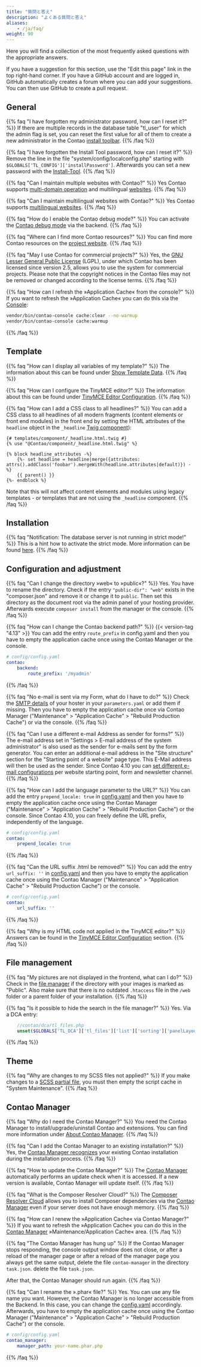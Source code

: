 ```yaml
---
title: "質問と答え"
description: "よくある質問と答え"
aliases:
    - /ja/faq/
weight: 90
---
```


Here you will find a collection of the most frequently asked questions with the appropriate answers.

If you have a suggestion for this section, use the "Edit this page" link in the top right-hand corner.
If you have a GitHub account and are logged in, GitHub automatically creates a forum where you can add your suggestions. 
You can then use GitHub to create a pull request.


## General

{{% faq "I have forgotten my administrator password, how can I reset it?" %}}
If there are multiple records in the database table "tl_user" for which the admin flag is set, you can reset the first 
value for all of them to create a new administrator in the Contao [install toolbar](/en/installation/contao-installtool/).
{{% /faq %}}

{{% faq "I have forgotten the Install Tool password, how can I reset it?" %}}
Remove the line in the file "system/config/localconfig.php" starting with `$GLOBALS['TL_CONFIG']['installPassword']`. 
Afterwards you can set a new password with the [Install-Tool](/en/installation/contao-installtool/).
{{% /faq %}}

{{% faq "Can I maintain multiple websites with Contao?" %}}
Yes Contao supports [multi-domain operation](/en/layout/site-structure/multi-domain-operation/) and 
multilingual [websites](/en/layout/site-structure/multilingual-websites/).
{{% /faq %}}

{{% faq "Can I maintain multilingual websites with Contao?" %}}
Yes Contao supports [multilingual websites](/en/layout/site-structure/multilingual-websites/).
{{% /faq %}}

{{% faq "How do I enable the Contao debug mode?" %}}
You can activate the [Contao debug mode](/en/system/debug-mode/) via the backend.
{{% /faq %}}

{{% faq "Where can I find more Contao resources?" %}}
You can find more Contao resources on the [project website](https://contao.org/en/network.html).
{{% /faq %}}

{{% faq "May I use Contao for commercial projects?" %}}
Yes, the [GNU Lesser General Public License](https://www.gnu.org/licenses/old-licenses/lgpl-2.1.html) (LGPL), 
under which Contao has been licensed since version 2.5, allows you to use the system for commercial projects. 
Please note that the copyright notices in the Contao files may not be removed or changed according to the license terms.
{{% /faq %}}

{{% faq "How can I refresh the »Application Cache« from the console?" %}}
If you want to refresh the »Application Cache« you can do this via the 
[Console](https://docs.contao.org/dev/reference/commands/): 

```bash
vendor/bin/contao-console cache:clear --no-warmup
vendor/bin/contao-console cache:warmup
```
{{% /faq %}}



## Template

{{% faq "How can I display all variables of my template?" %}}
The information about this can be found under [Show Template Data](/en/layout/templates/php/template-data/).
{{% /faq %}}

{{% faq "How can I configure the TinyMCE editor?" %}}
The information about this can be found under [TinyMCE Editor Configuration](/en/guides/tinymce-configuration/).
{{% /faq %}}

{{% faq "How can I add a CSS class to all headlines?" %}}
You can add a CSS class to all headlines of all modern fragments (content elements or front end modules) in the front
end by setting the HTML attributes of the `headline` object in the `_headline`
[Twig component](https://docs.contao.org/dev/framework/templates/creating-templates/#contao-components)):

```twig
{# templates/component/_headline.html.twig #}
{% use "@Contao/component/_headline.html.twig" %}

{% block headline_attributes -%}
    {%- set headline = headline|merge({attributes: attrs().addClass('foobar').mergeWith(headline.attributes|default)}) -%}
    {{ parent() }}
{%- endblock %}
```

Note that this will not affect content elements and modules using legacy templates - or templates that are not using the
`_headline` component.
{{% /faq %}}


## Installation

{{% faq "Notification: The database server is not running in strict mode!" %}}
This is a hint how to activate the strict mode. More information can be found [here](../installation/system-requirements/).
{{% /faq %}}


## Configuration and adjustment

{{% faq "Can I change the directory »web« to »public«?" %}}
Yes. You have to rename the directory. Check if the entry `"public-dir": "web"` exists in the "composer.json" and remove it or change it to
`public`. Then set this directory as the document root via the admin panel of your hosting provider. Afterwards execute `composer install` 
from the manager or the console. 
{{% /faq %}}

{{% faq "How can I change the Contao backend path?" %}}
{{< version-tag "4.13" >}} You can add the entry `route_prefix` in config.yaml and then you have to empty the application cache once using the Contao Manager or the console.

```yaml
# config/config.yaml
contao:
    backend:
        route_prefix: '/myadmin'
```
{{% /faq %}}

{{% faq "No e-mail is sent via my Form, what do I have to do?" %}}
Check the [SMTP details](/en/system/settings/#e-mail-sending-configuration) of your hoster in your `parameters.yaml` or add them if missing.
Then you have to empty the application cache once via Contao Manager ("Maintenance" &gt; "Application Cache" &gt; "Rebuild Production Cache") 
or via the console.
{{% /faq %}}

{{% faq "Can I use a different e-mail Address as sender for forms?" %}}
The e-mail address set in "Settings &gt; E-mail address of the system administrator" is also used as the sender for e-mails sent by the form generator. 
You can enter an additional e-mail address in the "Site structure" section for the "Starting point of a website" page type. 
This E-Mail address will then be used as the sender.
Since Contao 4.10 you can [set different e-mail configurations](/en/system/settings/#different-e-mail-configurations-and-sender-addresses) per website starting point, form and newsletter channel.
{{% /faq %}}

{{% faq "How can I add the language parameter to the URL?" %}}
You can add the entry `prepend_locale: true` in [config.yaml](/en/system/settings/#config-yml) and then you have to 
empty the application cache once using the Contao Manager ("Maintenance" &gt; "Application Cache" &gt; "Rebuild Production Cache") or the console.
Since Contao 4.10, you can freely define the URL prefix, independently of the language.
```yaml
# config/config.yaml
contao:
    prepend_locale: true
```
{{% /faq %}}

{{% faq "Can the URL suffix .html be removed?" %}}
You can add the entry `url_suffix: ''` in [config.yaml](/en/system/settings/#config-yml) and then you have to 
empty the application cache once using the Contao Manager ("Maintenance" &gt; "Application Cache" &gt; "Rebuild Production Cache") or the console. 
```yaml
# config/config.yaml
contao:
    url_suffix: ''
```
{{% /faq %}}

{{% faq "Why is my HTML code not applied in the TinyMCE editor?" %}}
Answers can be found in the [TinyMCE Editor Configuration](/en/guides/tinymce-configuration/) section.
{{% /faq %}}


## File management

{{% faq "My pictures are not displayed in the frontend, what can I do?" %}}
Check in the [file manager](/en/file-manager/) if the directory with your images is marked as "Public". Also make sure that there is no outdated `.htaccess` file in the `/web` folder or a parent folder of your installation.
{{% /faq %}}

{{% faq "Is it possible to hide the search in the file manager?" %}}
Yes. Via a DCA entry:

```php
    //contao/dca/tl_files.php
    unset($GLOBALS['TL_DCA']['tl_files']['list']['sorting']['panelLayout']);
```
{{% /faq %}}


## Theme

{{% faq "Why are changes to my SCSS files not applied?" %}}
If you make changes to a [SCSS partial file](/en/guides/sass-less-integration/), 
you must then empty the script cache in "System Maintenance". 
{{% /faq %}}


## Contao Manager

{{% faq "Why do I need the Contao Manager?" %}}
You need the Contao Manager to install/upgrade/uninstall Contao and extensions. You can find more information 
under [About Contao Manager](/en/installation/contao-manager/).
{{% /faq %}}

{{% faq "Can I add the Contao Manager to an existing installation?" %}}
Yes, the [Contao Manager recognizes](/en/installation/contao-manager/#can-contao-manager-be-added-to-an-existing-installation) 
your existing Contao installation during the installation process. 
{{% /faq %}}

{{% faq "How to update the Contao Manager?" %}}
The [Contao Manager](/en/installation/contao-manager/#how-to-update-the-contao-manager) automatically performs 
an update check when it is accessed. If a new version is available, Contao Manager will update itself.
{{% /faq %}}

{{% faq "What is the Composer Resolver Cloud?" %}}
The [Composer Resolver Cloud](https://composer-resolver.cloud/) allows you to install Composer dependencies 
via the [Contao Manager](/en/installation/contao-manager/) even if your server does not have enough memory.
{{% /faq %}}

{{% faq "How can I renew the »Application Cache« via Contao Manager?" %}}
If you want to refresh the »Application Cache« you can do this in the 
[Contao Manager](/en/installation/contao-manager/) »Maintenance/Application Cache« area.
{{% /faq %}}

{{% faq "The Contao Manager has hung up" %}}
If the Contao Manager stops responding, the console output window does not close, or after a reload of the manager page
or after a reload of the manager page you always get the same output, delete the file `contao-manager` in the directory `task.json`.
delete the file `task.json`.

After that, the Contao Manager should run again.
{{% /faq %}}

{{% faq "Can I rename the ».phar« file?" %}}
Yes. You can use any file name you want. However, the Contao Manager is no longer accessible from the Backend. 
In this case, you can change the [config.yaml](/en/system/settings/#config-yml) accordingly. Afterwards, you have to empty the application cache 
once using the Contao Manager ("Maintenance" &gt; "Application Cache" &gt; "Rebuild Production Cache") or the console.
```yaml
# config/config.yaml
contao_manager:
    manager_path: your-name.phar.php
```
{{% /faq %}}
